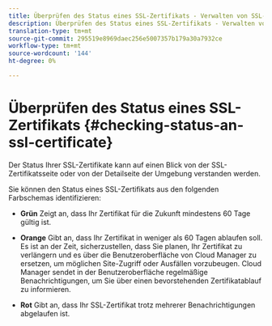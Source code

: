```yaml
---
title: Überprüfen des Status eines SSL-Zertifikats - Verwalten von SSL-Zertifikaten
description: Überprüfen des Status eines SSL-Zertifikats - Verwalten von SSL-Zertifikaten
translation-type: tm+mt
source-git-commit: 295519e8969daec256e5007357b179a30a7932ce
workflow-type: tm+mt
source-wordcount: '144'
ht-degree: 0%

---
```



# Überprüfen des Status eines SSL-Zertifikats {#checking-status-an-ssl-certificate}

Der Status Ihrer SSL-Zertifikate kann auf einen Blick von der SSL-Zertifikatsseite oder von der Detailseite der Umgebung verstanden werden.

Sie können den Status eines SSL-Zertifikats aus den folgenden Farbschemas identifizieren:

* **Grün** Zeigt an, dass Ihr Zertifikat für die Zukunft mindestens 60 Tage gültig ist.

* **Orange** Gibt an, dass Ihr Zertifikat in weniger als 60 Tagen ablaufen soll. Es ist an der Zeit, sicherzustellen, dass Sie planen, Ihr Zertifikat zu verlängern und es über die Benutzeroberfläche von Cloud Manager zu ersetzen, um möglichen Site-Zugriff oder Ausfällen vorzubeugen. Cloud Manager sendet in der Benutzeroberfläche regelmäßige Benachrichtigungen, um Sie über einen bevorstehenden Zertifikatablauf zu informieren.

* **Rot** Gibt an, dass Ihr SSL-Zertifikat trotz mehrerer Benachrichtigungen abgelaufen ist.